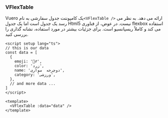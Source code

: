 ### VFlexTable

Vuero یک کامپوننت جدول سفارشی به نام`<VFlexTable />` ارائه می دهد.
به نظر می رسد یک جدول است اما یک جدول Html5 نیست.
در عوض، از فناوری flexbox استفاده می کند و کاملاً ریسپانسیو است.
برای جزئیات بیشتر در مورد استفاده، نشانه گذاری را بررسی کنید.

<!--code-->

```vue
<script setup lang="ts">
// this is our data
const data = [
  {
    emoji: '🚴‍♂️',
    color: 'زرد',
    name: 'دوچرخه  سواری',
    category: 'ورزشی',
  },
  // and more data ...
]
</script>

<template>
  <VFlexTable :data="data" />
</template>
```

<!--/code-->
